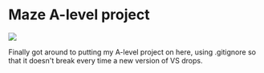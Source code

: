 # Maze A-level project

![](Maze_A_level_project/Maze_icon.ico) 

Finally got around to putting my A-level project on here, using .gitignore so that it doesn't break every time a new version of VS drops.
